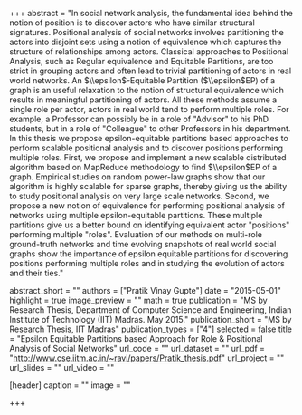 +++
abstract = "In social network analysis, the fundamental idea behind the notion of position is to discover actors who have similar structural signatures. Positional analysis of social networks involves partitioning the actors into disjoint sets using a notion of equivalence which captures the structure of relationships among actors. Classical approaches to Positional Analysis, such as Regular equivalence and Equitable Partitions, are too strict in grouping actors and often lead to trivial partitioning of actors in real world networks. An $\\epsilon$-Equitable Partition ($\\epsilon$EP) of a graph is an useful relaxation to the notion of structural equivalence which results in meaningful partitioning of actors. All these methods assume a single role per actor, actors in real world tend to perform multiple roles. For example, a Professor can possibly be in a role of \"Advisor\" to his PhD students, but in a role of \"Colleague\" to other Professors in his department. In this thesis we propose epsilon-equitable partitions based approaches to perform scalable positional analysis and to discover positions performing multiple roles. First, we propose and implement a new scalable distributed algorithm based on MapReduce methodology to find $\\epsilon$EP of a graph. Empirical studies on random power-law graphs show that our algorithm is highly scalable for sparse graphs, thereby giving us the ability to study positional analysis on very large scale networks. Second, we propose a new notion of equivalence for performing positional analysis of networks using multiple epsilon-equitable partitions. These multiple partitions give us a better bound on identifying equivalent actor \"positions\" performing multiple \"roles\". Evaluation of our methods on multi-role ground-truth networks and time evolving snapshots of real world social graphs show the importance of epsilon equitable partitions for discovering positions performing multiple roles and in studying the evolution of actors and their ties."

abstract_short = ""
authors = ["Pratik Vinay Gupte"]
date = "2015-05-01"
highlight = true
image_preview = ""
math = true
publication = "MS by Research Thesis, Department of Computer Science and Engineering, Indian Institute of Technology (IIT) Madras. May 2015."
publication_short = "MS by Research Thesis, IIT Madras"
publication_types = ["4"]
selected = false
title = "Epsilon Equitable Partitions based Approach for Role & Positional Analysis of Social Networks"
url_code = ""
url_dataset = ""
url_pdf = "http://www.cse.iitm.ac.in/~ravi/papers/Pratik_thesis.pdf"
url_project = ""
url_slides = ""
url_video = ""

[header]
  caption = ""
  image = ""

+++

